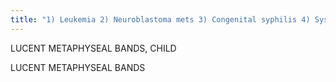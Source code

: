 ```yaml
---
title: "1) Leukemia 2) Neuroblastoma mets 3) Congenital syphilis 4) Systemic Illness (Rickets &amp; scurvey)"
---
```

LUCENT METAPHYSEAL BANDS, CHILD

LUCENT 
METAPHYSEAL BANDS

